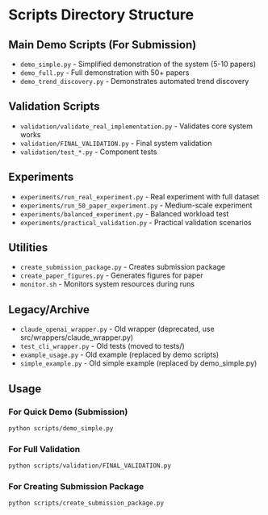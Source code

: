 # Scripts Directory Structure

## Main Demo Scripts (For Submission)
- `demo_simple.py` - Simplified demonstration of the system (5-10 papers)
- `demo_full.py` - Full demonstration with 50+ papers
- `demo_trend_discovery.py` - Demonstrates automated trend discovery

## Validation Scripts
- `validation/validate_real_implementation.py` - Validates core system works
- `validation/FINAL_VALIDATION.py` - Final system validation
- `validation/test_*.py` - Component tests

## Experiments
- `experiments/run_real_experiment.py` - Real experiment with full dataset
- `experiments/run_50_paper_experiment.py` - Medium-scale experiment
- `experiments/balanced_experiment.py` - Balanced workload test
- `experiments/practical_validation.py` - Practical validation scenarios

## Utilities
- `create_submission_package.py` - Creates submission package
- `create_paper_figures.py` - Generates figures for paper
- `monitor.sh` - Monitors system resources during runs

## Legacy/Archive
- `claude_openai_wrapper.py` - Old wrapper (deprecated, use src/wrappers/claude_wrapper.py)
- `test_cli_wrapper.py` - Old tests (moved to tests/)
- `example_usage.py` - Old example (replaced by demo scripts)
- `simple_example.py` - Old simple example (replaced by demo_simple.py)

## Usage

### For Quick Demo (Submission)
```bash
python scripts/demo_simple.py
```

### For Full Validation
```bash
python scripts/validation/FINAL_VALIDATION.py
```

### For Creating Submission Package
```bash
python scripts/create_submission_package.py
```